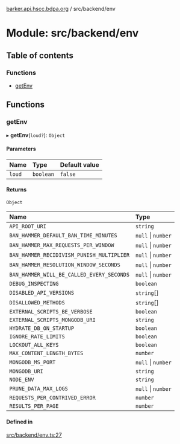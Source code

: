 [barker.api.hscc.bdpa.org][1] / src/backend/env

# Module: src/backend/env

## Table of contents

### Functions

- [getEnv][2]

## Functions

### getEnv

▸ **getEnv**(`loud?`): `Object`

#### Parameters

| Name   | Type      | Default value |
| :----- | :-------- | :------------ |
| `loud` | `boolean` | `false`       |

#### Returns

`Object`

| Name                                      | Type               |
| :---------------------------------------- | :----------------- |
| `API_ROOT_URI`                            | `string`           |
| `BAN_HAMMER_DEFAULT_BAN_TIME_MINUTES`     | `null` \| `number` |
| `BAN_HAMMER_MAX_REQUESTS_PER_WINDOW`      | `null` \| `number` |
| `BAN_HAMMER_RECIDIVISM_PUNISH_MULTIPLIER` | `null` \| `number` |
| `BAN_HAMMER_RESOLUTION_WINDOW_SECONDS`    | `null` \| `number` |
| `BAN_HAMMER_WILL_BE_CALLED_EVERY_SECONDS` | `null` \| `number` |
| `DEBUG_INSPECTING`                        | `boolean`          |
| `DISABLED_API_VERSIONS`                   | `string`[]         |
| `DISALLOWED_METHODS`                      | `string`[]         |
| `EXTERNAL_SCRIPTS_BE_VERBOSE`             | `boolean`          |
| `EXTERNAL_SCRIPTS_MONGODB_URI`            | `string`           |
| `HYDRATE_DB_ON_STARTUP`                   | `boolean`          |
| `IGNORE_RATE_LIMITS`                      | `boolean`          |
| `LOCKOUT_ALL_KEYS`                        | `boolean`          |
| `MAX_CONTENT_LENGTH_BYTES`                | `number`           |
| `MONGODB_MS_PORT`                         | `null` \| `number` |
| `MONGODB_URI`                             | `string`           |
| `NODE_ENV`                                | `string`           |
| `PRUNE_DATA_MAX_LOGS`                     | `null` \| `number` |
| `REQUESTS_PER_CONTRIVED_ERROR`            | `number`           |
| `RESULTS_PER_PAGE`                        | `number`           |

#### Defined in

[src/backend/env.ts:27][3]

[1]: ../README.md
[2]: src_backend_env.md#getenv
[3]:
  https://github.com/nhscc/barker.api.hscc.bdpa.org/blob/86fb7f5/src/backend/env.ts#L27
